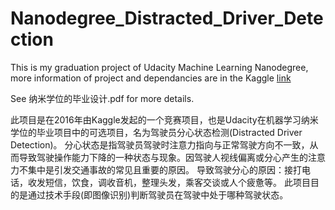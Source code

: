 # Nanodegree_Distracted_Driver_Detection

This is my graduation project of Udacity Machine Learning Nanodegree, more information of project and dependancies are in the Kaggle [link](https://www.kaggle.com/c/state-farm-distracted-driver-detection)

See 纳米学位的毕业设计.pdf for more details. 

此项目是在2016年由Kaggle发起的一个竞赛项目，也是Udacity在机器学习纳米学位的毕业项目中的可选项目，名为驾驶员分心状态检测(Distracted Driver Detection)。
分心状态是指驾驶员驾驶时注意力指向与正常驾驶方向不一致，从而导致驾驶操作能力下降的一种状态与现象。因驾驶人视线偏离或分心产生的注意力不集中是引发交通事故的常见且重要的原因。
导致驾驶分心的原因：接打电话，收发短信，饮食，调收音机，整理头发，乘客交谈或人个疲惫等。
此项目目的是通过技术手段(即图像识别)判断驾驶员在驾驶中处于哪种驾驶状态。
